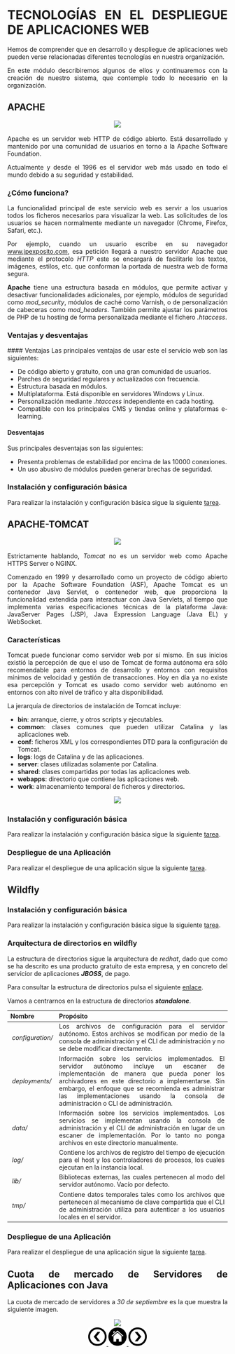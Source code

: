 <div align="justify">

# TECNOLOGÍAS EN EL DESPLIEGUE DE APLICACIONES WEB

  Hemos de comprender que en desarrollo y despliegue de aplicaciones web pueden verse relacionadas diferentes tecnologías en nuestra organización.

  En este módulo describiremos algunos de ellos y continuaremos con la creación de nuestro sistema, que contemple todo lo necesario en la organización.

## APACHE

<div align="center">
  <img src="https://httpd.apache.org/images/httpd_logo_wide_new.png"  />
</div>

  Apache es un servidor web HTTP de código abierto. Está desarrollado y mantenido por una comunidad de usuarios en torno a la Apache Software Foundation.

  Actualmente y desde el 1996 es el servidor web más usado en todo el mundo debido a su seguridad y estabilidad.

### ¿Cómo funciona?

  La funcionalidad principal de este servicio web es servir a los usuarios todos los ficheros necesarios para visualizar la web. Las solicitudes de los usuarios se hacen normalmente mediante un navegador (Chrome, Firefox, Safari, etc.).

  Por ejemplo, cuando un usuario escribe en su navegador www.jpexposito.com, esa petición llegará a nuestro servidor Apache que mediante el protocolo _HTTP_ este se encargará de facilitarle los textos, imágenes, estilos, etc. que conforman la portada de nuestra web de forma segura.

  __Apache__ tiene una estructura basada en módulos, que permite activar y desactivar funcionalidades adicionales, por ejemplo, módulos de seguridad como _mod_security_, módulos de caché como Varnish, o de personalización de cabeceras como _mod_headers_. También permite ajustar los parámetros de PHP de tu hosting de forma personalizada mediante el fichero _.htaccess_.

### Ventajas y desventajas

#### Ventajas
  Las principales ventajas de usar este el servicio web son las siguientes:
  - De código abierto y gratuito, con una gran comunidad de usuarios.
  - Parches de seguridad regulares y actualizados con frecuencia.
  - Estructura basada en módulos.
  - Multiplataforma. Está disponible en servidores Windows y Linux.
  - Personalización mediante _.htaccess_ independiente en cada hosting.
  - Compatible con los principales CMS y tiendas online y plataformas e-learning.

#### Desventajas

  Sus principales desventajas son las siguientes:
  - Presenta problemas de estabilidad por encima de las 10000 conexiones.
  - Un uso abusivo de módulos pueden generar brechas de seguridad.

### Instalación y configuración básica

  Para realizar la instalación y configuración básica sigue la siguiente [tarea](tareas/instalacion-apache.md).


## APACHE-TOMCAT

<div align="center">
  <img src="http://tomcat.apache.org/res/images/tomcat.png"  />
</div>

  Estrictamente hablando, _Tomcat_ no es un servidor web como Apache HTTPS Server o NGINX.

  Comenzado en 1999 y desarrollado como un proyecto de código abierto por la Apache Software Foundation (ASF), Apache Tomcat es un contenedor Java Servlet, o contenedor web, que proporciona la funcionalidad extendida para interactuar con Java Servlets, al tiempo que implementa varias especificaciones técnicas de la plataforma Java: JavaServer Pages (JSP), Java Expression Language (Java EL) y WebSocket.

### Características

  Tomcat puede funcionar como servidor web por sí mismo. En sus inicios existió la percepción de que el uso de Tomcat de forma autónoma era sólo recomendable para entornos de desarrollo y entornos con requisitos mínimos de velocidad y gestión de transacciones. Hoy en día ya no existe esa percepción y Tomcat es usado como servidor web autónomo en entornos con alto nivel de tráfico y alta disponibilidad.

  La jerarquía de directorios de instalación de Tomcat incluye:
  - __bin__: arranque, cierre, y otros scripts y ejecutables.
  - __common__: clases comunes que pueden utilizar Catalina y las aplicaciones web.
  - __conf__: ficheros XML y los correspondientes DTD para la configuración de Tomcat.
  - __logs__: logs de Catalina y de las aplicaciones.
  - __server__: clases utilizadas solamente por Catalina.
  - __shared__: clases compartidas por todas las aplicaciones web.
  - __webapps__: directorio que contiene las aplicaciones web.
  - __work__: almacenamiento temporal de ficheros y directorios.

  <div align="center">
    <img src="https://images1.programmerclick.com/10/a9/a963912e7fca83d2aeb441228d967c8a.png"  />
  </div>


### Instalación y configuración básica

  Para realizar la instalación y configuración básica sigue la siguiente [tarea](tareas/instalacion-apache-tocat.md).


### Despliegue de una Aplicación

  Para realizar el despliegue de una aplicación sigue la siguiente [tarea](tareas/despliegue-jsp-apache-tomcat.md).


## Wildfly


### Instalación y configuración básica

  Para realizar la instalación y configuración básica sigue la siguiente [tarea](tareas/instalacion-jboss-wildfly.md).

### Arquitectura de directorios en wildfly

  La estructura de directorios sigue la arquitectura de _redhat_, dado que como se ha descrito es una producto gratuito de esta empresa, y en concreto del servicior de aplicaciones ___JBOSS___, de pago.

  Para consultar la estructura de directorios pulsa el siguiente [enlace](https://access.redhat.com/documentation/es-es/jboss_enterprise_application_platform/6.3/html/installation_guide/installation_structure).

  Vamos a centrarnos en la estructura de directorios ___standalone___.



| Nombre |	Propósito |
| ------------- | ------------- |
| _configuration/_ |	Los archivos de configuración para el servidor autónomo. Estos archivos se modifican por medio de la consola de administración y el CLI de administración y no se debe modificar directamente.|
| _deployments/_ | Información sobre los servicios implementados. El servidor autónomo incluye un escaner de implementación de manera que pueda poner los archivadores en este directorio a implementarse. Sin embargo, el enfoque que se recomienda es administrar las implementaciones usando la consola de administración o CLI de administración.|
| _data/_ |	Información sobre los servicios implementados. Los servicios se implementan usando la consola de administración y el CLI de administración en lugar de un escaner de implementación. Por lo tanto no ponga archivos en este directorio manualmente.|
| _log/_ |	Contiene los archivos de registro del tiempo de ejecución para el host y los controladores de procesos, los cuales ejecutan en la instancia local.|
| _lib/_ |	Bibliotecas externas, las cuales pertenecen al modo del servidor autónomo. Vacío por defecto.|
| _tmp/_ |	Contiene datos temporales tales como los archivos que pertenecen al mecanismo de clave compartida que el CLI de administración utiliza para autenticar a los usuarios locales en el servidor.|


### Despliegue de una Aplicación

  Para realizar el despliegue de una aplicación sigue la siguiente [tarea](tareas/despliegue-rest-ws-jboss-wildfly.md).

## Cuota de mercado de Servidores de Aplicaciones con Java

  La cuota de mercado de servidores a _30 de septiembre_ es la que muestra la siguiente imagen.

<div align="center">
  <img src="https://marvel-b1-cdn.bc0a.com/f00000000156946/www.jrebel.com/sites/rebel/files/image/2021-03/application%20server%20java%20technology.png"  />
</div>

<div align="center">
    <a href="README.md"><img src="../../img/before.png" style="width:42px;height:42px;"  />
    <a href="README.md"><img src="../../img/home.png"  style="width:42px;height:42px;" />
    <a href="CONCEPTOS.md"><img src="../../img/next.png" style="width:42px;height:42px;" />
</div>

</div>
